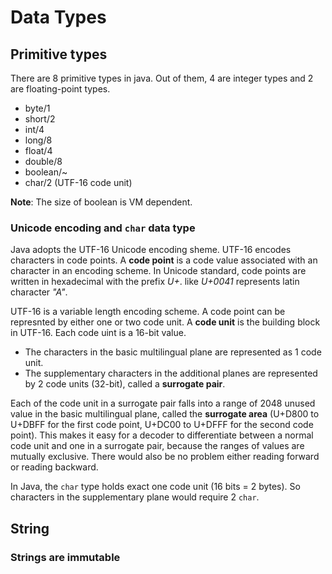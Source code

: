 # Data Types
## Primitive types

There are 8 primitive types in java. Out of them, 4 are integer types and 2 are floating-point types.

- byte/1                    
- short/2                    
- int/4                    
- long/8                    
- float/4                    
- double/8                    
- boolean/~                     
- char/2  (UTF-16 code unit)

**Note**: The size of boolean is VM dependent.

### Unicode encoding and `char` data type
Java adopts the UTF-16 Unicode encoding sheme. UTF-16 encodes characters in code points. A **code point** is a code value associated with an character in an encoding scheme. In Unicode standard, code points are written in hexadecimal with the prefix *U+*. like *U+0041* represents latin character *"A"*.

UTF-16 is a variable length encoding scheme. A code point can be represnted by either one or two code unit. A **code unit** is the building block in UTF-16. Each code uint is a 16-bit value. 
- The characters in the basic multilingual plane are represented as 1 code unit. 
- The supplementary characters in the additional planes are represented by 2 code units (32-bit), called a **surrogate pair**.

Each of the code unit in a surrogate pair falls into a range of 2048 unused value in the basic multilingual plane, called the **surrogate area** (U+D800 to U+DBFF for the first code point, U+DC00 to U+DFFF for the second code point). This makes it easy for a decoder to differentiate between a normal code unit and one in a surrogate pair, because the ranges of values are mutually exclusive. There would also be no problem either reading forward or reading backward.

In Java, the `char` type holds exact one code unit (16 bits = 2 bytes). So characters in the supplementary plane would require 2 `char`.

## String
### Strings are immutable